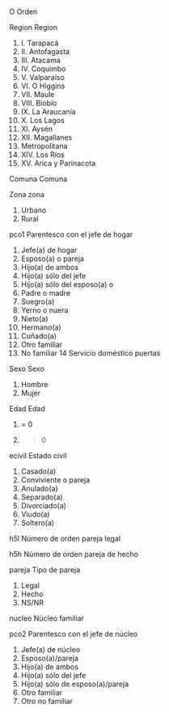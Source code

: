 O	Orden

Region	Region

1. I. Tarapacá
2. II. Antofagasta
3. III. Atacama
4. IV. Coquimbo
5. V. Valparaíso
6. VI. O Higgins
7. VII. Maule
8. VIII. Biobío
9. IX. La Araucanía
10. X. Los Lagos
11. XI. Aysén
12. XII. Magallanes
13. Metropolitana
14. XIV. Los Ríos
15. XV. Arica y Parinacota


Comuna	Comuna

Zona	zona

1. Urbano
2. Rural


pco1	Parentesco con el jefe de hogar

1. Jefe(a) de hogar
2. Esposo(a) o pareja
3. Hijo(a) de ambos
4. Hijo(a) sólo del jefe
5. Hijo(a) sólo del esposo(a) o
6. Padre o madre
7. Suegro(a)
8. Yerno o nuera
9. Nieto(a)
10. Hermano(a)
11. Cuñado(a)
12. Otro familiar
13. No familiar
14 Servicio doméstico puertas


Sexo	Sexo

1. Hombre
2. Mujer


Edad	Edad

1. = 0
2. > 0


ecivil	Estado civil

1. Casado(a)
2. Conviviente o pareja
3. Anulado(a)
4. Separado(a)
5. Divorciado(a)
6. Viudo(a)
7. Soltero(a)


h5l	Número de orden pareja legal

h5h	Número de orden pareja de hecho

pareja	Tipo de pareja

1. Legal
2. Hecho
7. NS/NR

nucleo	Núcleo familiar

pco2	Parentesco con el jefe de núcleo

1. Jefe(a) de núcleo
2. Esposo(a)/pareja
3. Hijo(a) de ambos
4. Hijo(a) sólo del jefe
5. Hijo(a) sólo de esposo(a)/pareja
12. Otro familiar
13. Otro no familiar
